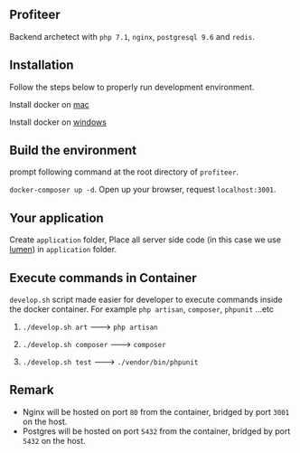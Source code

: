 ## Profiteer

Backend archetect with `php 7.1`, `nginx`, `postgresql 9.6` and `redis`.

## Installation

Follow the steps below to properly run development environment.

Install docker on [mac](https://docs.docker.com/docker-for-mac/install/)

Install docker on [windows](https://docs.docker.com/docker-for-windows/install/)

## Build the environment

prompt following command at the root directory of `profiteer`.

`docker-composer up -d`. Open up your browser, request `localhost:3001`.

## Your application

Create `application` folder, Place all server side code (in this case we use [lumen](https://lumen.laravel.com)) in `application` folder.

## Execute commands in Container

`develop.sh` script made easier for developer to execute commands inside the docker container. For example `php artisan`, `composer`, `phpunit` ...etc

1. `./develop.sh art` ---> `php artisan`

2. `./develop.sh composer` ---> `composer`

3. `./develop.sh test` ---> `./vendor/bin/phpunit`

## Remark

- Nginx will be hosted on port `80` from the container, bridged by port `3001` on the host.
- Postgres will be hosted on port `5432` from the container, bridged by port `5432` on the host.
